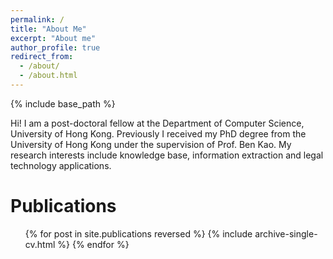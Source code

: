 ```yaml
---
permalink: /
title: "About Me"
excerpt: "About me"
author_profile: true
redirect_from: 
  - /about/
  - /about.html
---
```


{% include base_path %}

Hi! I am a post-doctoral fellow at the Department of Computer Science, University of Hong Kong. Previously I received my PhD degree from the University of Hong Kong under the supervision of Prof. Ben Kao. My research interests include knowledge base, information extraction and legal technology applications.

Publications
======
  <ul>{% for post in site.publications reversed %}
	{% include archive-single-cv.html %}
  {% endfor %}</ul>
